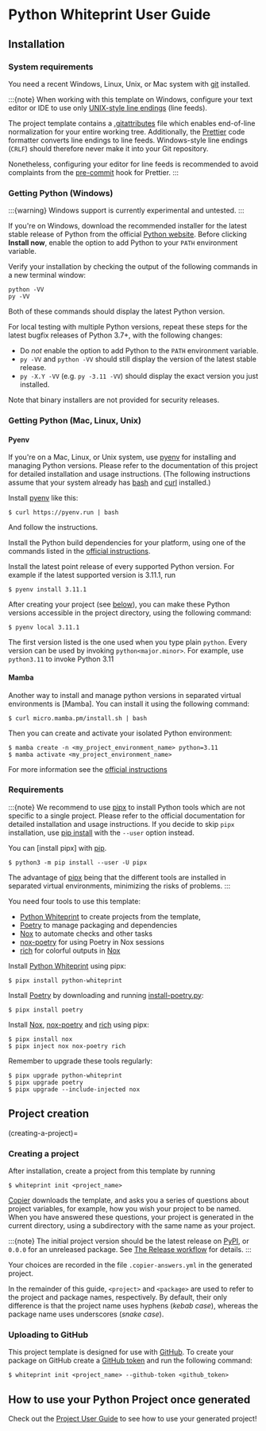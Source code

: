 <!--
SPDX-FileCopyrightText: © 2023 Romain Brault <mail@romainbrault.com>

SPDX-License-Identifier: MIT
-->

# Python Whiteprint User Guide

## Installation

### System requirements

You need a recent Windows, Linux, Unix, or Mac system with [git] installed.

:::{note}
When working with this template on Windows, configure your text editor or IDE
to use only [UNIX-style line endings] (line feeds).

The project template contains a [.gitattributes] file which enables end-of-line
normalization for your entire working tree. Additionally, the [Prettier] code
formatter converts line endings to line feeds. Windows-style line endings
(`CRLF`) should therefore never make it into your Git repository.

Nonetheless, configuring your editor for line feeds is recommended to avoid
complaints from the [pre-commit] hook for Prettier.
:::

### Getting Python (Windows)

:::{warning}
Windows support is currently experimental and untested.
:::

If you're on Windows, download the recommended installer for the latest stable
release of Python from the official [Python website]. Before clicking **Install
now**, enable the option to add Python to your `PATH` environment variable.

Verify your installation by checking the output of the following commands in a
new terminal window:

```
python -VV
py -VV
```

Both of these commands should display the latest Python version.

For local testing with multiple Python versions, repeat these steps for the
latest bugfix releases of Python 3.7+, with the following changes:

- Do _not_ enable the option to add Python to the `PATH` environment variable.
- `py -VV` and `python -VV` should still display the version of the latest
  stable release.
- `py -X.Y -VV` (e.g. `py -3.11 -VV`) should display the exact version you just
  installed.

Note that binary installers are not provided for security releases.

### Getting Python (Mac, Linux, Unix)

#### Pyenv

If you're on a Mac, Linux, or Unix system, use [pyenv] for installing and
managing Python versions. Please refer to the documentation of this project for
detailed installation and usage instructions. (The following instructions
assume that your system already has [bash] and [curl] installed.)

Install [pyenv] like this:

```console
$ curl https://pyenv.run | bash
```

And follow the instructions.

Install the Python build dependencies for your platform, using one of the
commands listed in the [official instructions][pyenv wiki].

Install the latest point release of every supported Python version. For example
if the latest supported version is 3.11.1, run

```console
$ pyenv install 3.11.1
```

After creating your project (see [below](creating-a-project)), you can make
these Python versions accessible in the project directory, using the following
command:

```console
$ pyenv local 3.11.1
```

The first version listed is the one used when you type plain `python`. Every
version can be used by invoking `python<major.minor>`. For example, use
`python3.11` to invoke Python 3.11

#### Mamba

Another way to install and manage python versions in separated virtual
environments is [Mamba]. You can install it using the following command:

```console
$ curl micro.mamba.pm/install.sh | bash
```

Then you can create and activate your isolated Python environment:

```console
$ mamba create -n <my_project_environment_name> python=3.11
$ mamba activate <my_project_environment_name>
```

For more information see the [official instructions][mamba user guide]

### Requirements

:::{note}
We recommend to use [pipx] to install Python tools which are not specific
to a single project. Please refer to the official documentation for detailed
installation and usage instructions. If you decide to skip `pipx` installation,
use [pip install] with the `--user` option instead.

You can [install pipx] with [pip].

```console
$ python3 -m pip install --user -U pipx
```

The advantage of [pipx] being that the different tools are installed in
separated virtual environments, minimizing the risks of problems.
:::

You need four tools to use this template:

- [Python Whiteprint] to create projects from the template,
- [Poetry] to manage packaging and dependencies
- [Nox] to automate checks and other tasks
- [nox-poetry] for using Poetry in Nox sessions
- [rich] for colorful outputs in [Nox]

Install [Python Whiteprint] using pipx:

```console
$ pipx install python-whiteprint
```

Install [Poetry] by downloading and running [install-poetry.py]:

```console
$ pipx install poetry
```

Install [Nox], [nox-poetry] and [rich] using pipx:

```console
$ pipx install nox
$ pipx inject nox nox-poetry rich
```

Remember to upgrade these tools regularly:

```console
$ pipx upgrade python-whiteprint
$ pipx upgrade poetry
$ pipx upgrade --include-injected nox
```

## Project creation

(creating-a-project)=

### Creating a project

After installation, create a project from this template by running

```console
$ whiteprint init <project_name>
```

[Copier] downloads the template, and asks you a series of questions about
project variables, for example, how you wish your project to be named. When you
have answered these questions, your project is generated in the current
directory, using a subdirectory with the same name as your project.

:::{note}
The initial project version should be the latest release on [PyPI], or `0.0.0`
for an unreleased package. See [The Release workflow](the-release-workflow) for
details.
:::

Your choices are recorded in the file `.copier-answers.yml` in the generated
project.

In the remainder of this guide, `<project>` and `<package>` are used to refer
to the project and package names, respectively. By default, their only
difference is that the project name uses hyphens (_kebab case_), whereas the
package name uses underscores (_snake case_).

### Uploading to GitHub

This project template is designed for use with [GitHub]. To create your package
on GitHub create a [GitHub token] and run the following command:

```console
$ whiteprint init <project_name> --github-token <github_token>
```

## How to use your Python Project once generated

Check out the [Project User Guide](./project) to see how to use your
generated project!

[pylint]: https://pylint.readthedocs.io/en/latest/
[ruff]: https://beta.ruff.rs/docs/
[Beartype]: https://beartype.readthedocs.io/en/latest/
[sphinx autoapi]: https://sphinx-autoapi.readthedocs.io/en/latest/
[reuse]: https://reuse.software
[logging]: https://docs.python.org/3/library/logging.html
[Typer]: https://typer.tiangolo.com/
[github token]: https://docs.github.com/en/authentication/keeping-your-account-and-data-secure/creating-a-personal-access-token
[rich]: https://rich.readthedocs.io/en/stable/introduction.html
[mamba user guide]: https://mamba.readthedocs.io/en/latest/user_guide/mamba.html
[python whiteprint]: https://github.com/RomainBrault/python-whiteprint
[--reuse-existing-virtualenvs]: https://nox.thea.codes/en/stable/usage.html#re-using-virtualenvs
[.gitattributes]: https://git-scm.com/book/en/Customizing-Git-Git-Attributes
[.github/dependabot.yml]: https://docs.github.com/en/github/administering-a-repository/configuration-options-for-dependency-updates
[.gitignore]: https://git-scm.com/book/en/v2/Git-Basics-Recording-Changes-to-the-Repository#_ignoring
[.readthedocs.yml]: https://docs.readthedocs.io/en/stable/config-file/v2.html
[__main__]: https://docs.python.org/3/library/__main__.html
[abstract syntax tree]: https://docs.python.org/3/library/ast.html
[actions/cache]: https://github.com/actions/cache
[actions/checkout]: https://github.com/actions/checkout
[actions/download-artifact]: https://github.com/actions/download-artifact
[actions/setup-python]: https://github.com/actions/setup-python
[actions/upload-artifact]: https://github.com/actions/upload-artifact
[autodoc]: https://www.sphinx-doc.org/en/master/usage/extensions/autodoc.html
[bandit codes]: https://bandit.readthedocs.io/en/latest/plugins/index.html#complete-test-plugin-listing
[bandit]: https://github.com/PyCQA/bandit
[bash]: https://www.gnu.org/software/bash/
[batchelder include]: https://nedbatchelder.com/blog/202008/you_should_include_your_tests_in_coverage.html
[black]: https://github.com/psf/black
[semantic versioning]: https://semver.org/
[cannon semver]: https://snarky.ca/why-i-dont-like-semver/
[check-added-large-files]: https://github.com/pre-commit/pre-commit-hooks#check-added-large-files
[check-toml]: https://github.com/pre-commit/pre-commit-hooks#check-toml
[check-yaml]: https://github.com/pre-commit/pre-commit-hooks#check-yaml
[click.testing.clirunner]: https://click.palletsprojects.com/en/7.x/testing/
[click]: https://click.palletsprojects.com/
[cobertura]: https://cobertura.github.io/cobertura/
[codecov configuration]: https://docs.codecov.io/docs/codecov-yaml
[codecov/codecov-action]: https://github.com/codecov/codecov-action
[codecov]: https://codecov.io/
[constraints file]: https://pip.pypa.io/en/stable/user_guide/#constraints-files
[contributor covenant]: https://www.contributor-covenant.org
[copier]: https://github.com/copier-org/copier
[coverage.py]: https://coverage.readthedocs.io/
[crazy-max/ghaction-github-labeler]: https://github.com/crazy-max/ghaction-github-labeler
[cupper]: https://github.com/senseyeio/cupper
[curl]: https://curl.haxx.se
[cyclomatic complexity]: https://en.wikipedia.org/wiki/Cyclomatic_complexity
[dependabot docs]: https://docs.github.com/en/github/administering-a-repository/keeping-your-dependencies-updated-automatically
[dependabot issue 4435]: https://github.com/dependabot/dependabot-core/issues/4435
[dependabot]: https://dependabot.com/
[dev-prod parity]: https://12factor.net/dev-prod-parity
[editable install]: https://pip.pypa.io/en/stable/cli/pip_install/#install-editable
[end-of-file-fixer]: https://github.com/pre-commit/pre-commit-hooks#end-of-file-fixer
[furo]: https://pradyunsg.me/furo/
[future imports]: https://docs.python.org/3/library/__future__.html
[gabor version]: https://bernat.tech/posts/version-numbers/
[git hook]: https://git-scm.com/book/en/v2/Customizing-Git-Git-Hooks
[git]: https://www.git-scm.com
[github actions artifacts]: https://help.github.com/en/actions/configuring-and-managing-workflows/persisting-workflow-data-using-artifacts
[github actions runners]: https://help.github.com/en/actions/automating-your-workflow-with-github-actions/virtual-environments-for-github-hosted-runners#supported-runners-and-hardware-resources
[github actions syntax]: https://help.github.com/en/actions/automating-your-workflow-with-github-actions/workflow-syntax-for-github-actions
[github actions]: https://github.com/features/actions
[github labeler]: https://github.com/marketplace/actions/github-labeler
[github release]: https://help.github.com/en/github/administering-a-repository/about-releases
[github renaming]: https://github.com/github/renaming
[github]: https://github.com/
[google docstring style]: https://google.github.io/styleguide/pyguide.html#38-comments-and-docstrings
[hypermodern python blog]: https://cjolowicz.github.io/posts/hypermodern-python-01-setup/
[hypermodern python chapter 1]: https://medium.com/@cjolowicz/hypermodern-python-d44485d9d769
[hypermodern python chapter 2]: https://medium.com/@cjolowicz/hypermodern-python-2-testing-ae907a920260
[hypermodern python chapter 3]: https://medium.com/@cjolowicz/hypermodern-python-3-linting-e2f15708da80
[hypermodern python chapter 4]: https://medium.com/@cjolowicz/hypermodern-python-4-typing-31bcf12314ff
[hypermodern python chapter 5]: https://medium.com/@cjolowicz/hypermodern-python-5-documentation-13219991028c
[hypermodern python chapter 6]: https://medium.com/@cjolowicz/hypermodern-python-6-ci-cd-b233accfa2f6
[hypermodern python cookiecutter]: https://github.com/cjolowicz/cookiecutter-hypermodern-python
[hypermodern python]: https://medium.com/@cjolowicz/hypermodern-python-d44485d9d769
[import hook]: https://docs.python.org/3/reference/import.html#import-hooks
[install-poetry.py]: https://install.python-poetry.org
[isort black profile]: https://pycqa.github.io/isort/docs/configuration/black_compatibility.html
[isort force_single_line]: https://pycqa.github.io/isort/docs/configuration/options.html#force-single-line
[isort lines_after_imports]: https://pycqa.github.io/isort/docs/configuration/options.html#lines-after-imports
[isort]: https://pycqa.github.io/isort/
[jinja]: https://palletsprojects.com/p/jinja/
[json]: https://www.json.org/
[markdown]: https://spec.commonmark.org/current/
[mccabe]: https://github.com/PyCQA/mccabe
[mit license]: https://opensource.org/licenses/MIT
[mypy configuration]: https://mypy.readthedocs.io/en/stable/config_file.html
[mypy]: http://mypy-lang.org/
[myst]: https://myst-parser.readthedocs.io/
[napoleon]: https://www.sphinx-doc.org/en/master/usage/extensions/napoleon.html
[nox-poetry]: https://nox-poetry.readthedocs.io/
[nox]: https://nox.thea.codes/
[package metadata]: https://packaging.python.org/en/latest/specifications/core-metadata/
[pep 257]: http://www.python.org/dev/peps/pep-0257/
[pep 440]: https://www.python.org/dev/peps/pep-0440/
[pep 517]: https://www.python.org/dev/peps/pep-0517/
[pep 518]: https://www.python.org/dev/peps/pep-0518/
[pep 561]: https://www.python.org/dev/peps/pep-0561/
[pep 8]: http://www.python.org/dev/peps/pep-0008/
[pep8-naming codes]: https://github.com/pycqa/pep8-naming#pep-8-naming-conventions
[pep8-naming]: https://github.com/pycqa/pep8-naming
[pip install]: https://pip.pypa.io/en/stable/reference/pip_install/
[pip]: https://pip.pypa.io/
[pipx]: https://pipxproject.github.io/pipx/
[poetry add]: https://python-poetry.org/docs/cli/#add
[poetry env]: https://python-poetry.org/docs/managing-environments/
[poetry export]: https://python-poetry.org/docs/cli/#export
[poetry install]: https://python-poetry.org/docs/cli/#install
[poetry remove]: https://python-poetry.org/docs/cli/#remove
[poetry run]: https://python-poetry.org/docs/cli/#run
[poetry show]: https://python-poetry.org/docs/cli/#show
[poetry update]: https://python-poetry.org/docs/cli/#update
[poetry version]: https://python-poetry.org/docs/cli/#version
[poetry]: https://python-poetry.org/
[pre-commit autoupdate]: https://pre-commit.com/#pre-commit-autoupdate
[pre-commit configuration]: https://pre-commit.com/#adding-pre-commit-plugins-to-your-project
[pre-commit repository-local hooks]: https://pre-commit.com/#repository-local-hooks
[pre-commit system hooks]: https://pre-commit.com/#system
[pre-commit-hooks]: https://github.com/pre-commit/pre-commit-hooks
[pre-commit]: https://pre-commit.com/
[prettier]: https://prettier.io/
[pycodestyle codes]: https://pycodestyle.pycqa.org/en/latest/intro.html#error-codes
[pycodestyle]: https://pycodestyle.pycqa.org/en/latest/
[pydocstyle codes]: http://www.pydocstyle.org/en/stable/error_codes.html
[pydocstyle]: http://www.pydocstyle.org/
[pyenv wiki]: https://github.com/pyenv/pyenv/wiki/Common-build-problems
[pyenv]: https://github.com/pyenv/pyenv
[pygments]: https://pygments.org/
[pypa/gh-action-pypi-publish]: https://github.com/pypa/gh-action-pypi-publish
[pypi]: https://pypi.org/
[pyproject.toml]: https://python-poetry.org/docs/pyproject/
[pytest layout]: https://docs.pytest.org/en/latest/explanation/goodpractices.html#choosing-a-test-layout-import-rules
[pytest]: https://docs.pytest.org/en/latest/
[python build]: https://python-poetry.org/docs/cli/#build
[python package]: https://docs.python.org/3/tutorial/modules.html#packages
[python publish]: https://python-poetry.org/docs/cli/#publish
[python website]: https://www.python.org/
[pyupgrade]: https://github.com/asottile/pyupgrade
[read the docs]: https://readthedocs.org/
[readthedocs webhooks]: https://docs.readthedocs.io/en/stable/webhooks.html
[relative imports]: https://docs.python.org/3/reference/import.html#package-relative-imports
[release drafter]: https://github.com/release-drafter/release-drafter
[release-drafter/release-drafter]: https://github.com/release-drafter/release-drafter
[requirements file]: https://pip.readthedocs.io/en/stable/user_guide/#requirements-files
[restructuredtext]: https://docutils.sourceforge.io/rst.html
[pip audit]: https://github.com/pypa/pip-audit
[salsify/action-detect-and-tag-new-version]: https://github.com/salsify/action-detect-and-tag-new-version
[schlawack semantic]: https://hynek.me/articles/semver-will-not-save-you/
[schreiner constraints]: https://iscinumpy.dev/post/bound-version-constraints/
[schreiner poetry]: https://iscinumpy.dev/post/poetry-versions/
[sphinx configuration]: https://www.sphinx-doc.org/en/master/usage/configuration.html
[sphinx-autobuild]: https://github.com/executablebooks/sphinx-autobuild
[sphinx-click]: https://sphinx-click.readthedocs.io/
[sphinx]: http://www.sphinx-doc.org/
[test fixture]: https://docs.pytest.org/en/latest/explanation/fixtures.html#about-fixtures
[testpypi]: https://test.pypi.org/
[toml]: https://github.com/toml-lang/toml
[tox]: https://tox.readthedocs.io/
[trailing-whitespace]: https://github.com/pre-commit/pre-commit-hooks#trailing-whitespace
[type annotations]: https://docs.python.org/3/library/typing.html
[typeguard]: https://github.com/agronholm/typeguard
[unix-style line endings]: https://en.wikipedia.org/wiki/Newline
[versions and constraints]: https://python-poetry.org/docs/dependency-specification/
[virtual environment]: https://docs.python.org/3/tutorial/venv.html
[virtualenv]: https://virtualenv.pypa.io/
[wheel]: https://www.python.org/dev/peps/pep-0427/
[xdoctest]: https://github.com/Erotemic/xdoctest
[yaml]: https://yaml.org/
